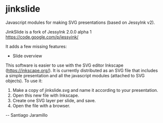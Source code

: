 # jinkslide
Javascript modules for making SVG presentations (based on JessyInk v2).

JinkSlide is a fork of JessyInk 2.0.0 alpha 1
https://code.google.com/p/jessyink/

It adds a few missing features:
- Slide overview


This software is easier to use with the SVG editor Inkscape (https://inkscape.org/). It is currently distributed as an SVG file that includes a simple presentation and all the javascript modules (attached to SVG objects). To use it:
1. Make a copy of jinkslide.svg and name it according to your presentation.
2. Open this new file with Inkscape.
3. Create one SVG layer per slide, and save.
4. Open the file with a browser.

--
Santiago Jaramillo
